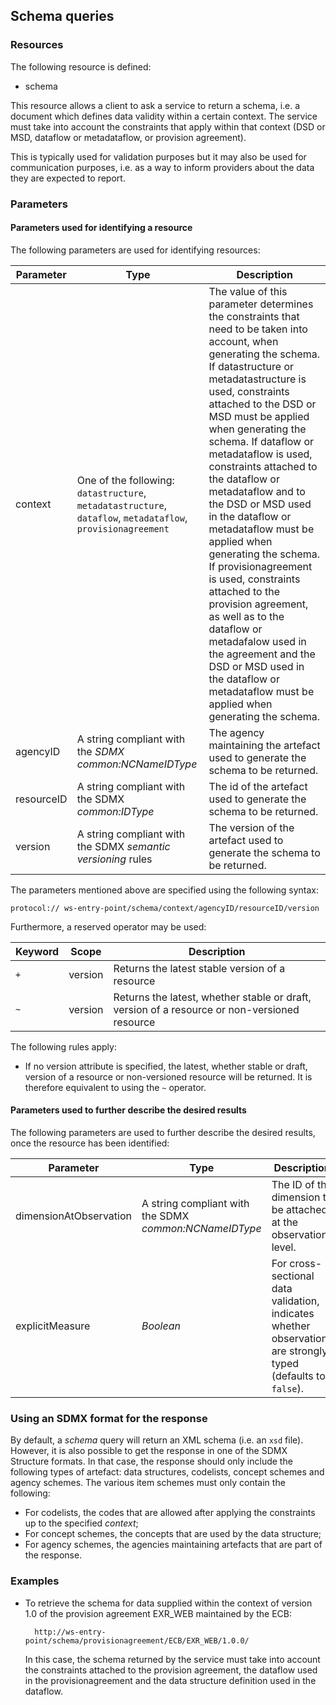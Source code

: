 ## Schema queries


### Resources

The following resource is defined:

- schema

This resource allows a client to ask a service to return a schema, i.e. a document which defines data validity within a certain context. The service must take into account the constraints that apply within that context (DSD or MSD, dataflow or metadataflow, or provision agreement).

This is typically used for validation purposes but it may also be used for communication purposes, i.e. as a way to inform providers about the data they are expected to report.

### Parameters

#### Parameters used for identifying a resource

The following parameters are used for identifying resources:

Parameter | Type | Description
--- | --- | ---
context | One of the following: `datastructure`, `metadatastructure`, `dataflow`, `metadataflow`, `provisionagreement` | The value of this parameter determines the constraints that need to be taken into account, when generating the schema. If datastructure or metadatastructure is used, constraints attached to the DSD or MSD must be applied when generating the schema. If dataflow or metadataflow is used, constraints attached to the dataflow or metadataflow and to the DSD or MSD used in the dataflow or metadataflow must be applied when generating the schema. If provisionagreement is used, constraints attached to the provision agreement, as well as to the dataflow or metadafalow used in the agreement and the DSD or MSD used in the dataflow or metadataflow must be applied when generating the schema.
agencyID | A string compliant with the *SDMX common:NCNameIDType* | The agency maintaining the artefact used to generate the schema to be returned.
resourceID | A string compliant with the SDMX *common:IDType* | The id of the artefact used to generate the schema to be returned.
version | A string compliant with the SDMX *semantic versioning* rules| The version of the artefact used to generate the schema to be returned.

The parameters mentioned above are specified using the following syntax:

    protocol:// ws-entry-point/schema/context/agencyID/resourceID/version
    
Furthermore, a reserved operator may be used:

Keyword | Scope | Description 
--- | --- | ---
`+` | version | Returns the latest stable version of a resource
`~` | version | Returns the latest, whether stable or draft, version of a resource or non-versioned resource

The following rules apply:

  - If no version attribute is specified, the latest, whether stable or draft, version of a resource or non-versioned resource will be returned. It is therefore equivalent to using the `~` operator.

#### Parameters used to further describe the desired results

The following parameters are used to further describe the desired results, once the resource has been identified:

Parameter | Type | Description
--- | --- | ---
dimensionAtObservation | A string compliant with the SDMX *common:NCNameIDType* | The ID of the dimension to be attached at the observation level.
explicitMeasure | *Boolean* | For cross-sectional data validation, indicates whether observations are strongly typed (defaults to `false`).

### Using an SDMX format for the response

By default, a *schema* query will return an XML schema (i.e. an `xsd` file). However, it is also possible to get the response in one of the SDMX Structure formats. In that case, the response should only include the following types of artefact: data structures, codelists, concept schemes and agency schemes. The various item schemes must only contain the following:

- For codelists, the codes that are allowed after applying the constraints up to the specified *context*;
- For concept schemes, the concepts that are used by the data structure;
- For agency schemes, the agencies maintaining artefacts that are part of the response.

### Examples

* To retrieve the schema for data supplied within the context of version 1.0 of the provision agreement EXR_WEB maintained by the ECB:

        http://ws-entry-point/schema/provisionagreement/ECB/EXR_WEB/1.0.0/

    In this case, the schema returned by the service must take into account the constraints attached to the provision agreement, the dataflow used in the provisionagreement and the data structure definition used in the dataflow.
